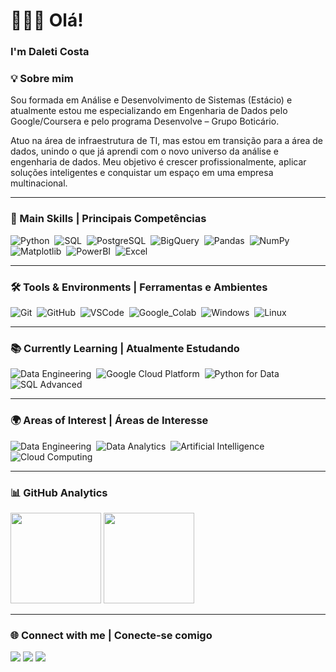 # 👩🏻‍💻  Olá!  
### I'm Daleti Costa  



### 💡 Sobre mim

<p>
Sou formada em Análise e Desenvolvimento de Sistemas (Estácio) e atualmente estou me especializando em Engenharia de Dados pelo Google/Coursera e pelo programa Desenvolve – Grupo Boticário.
</p>
<p>
Atuo na área de infraestrutura de TI, mas estou em transição para a área de dados, unindo o que já aprendi com o novo universo da análise e engenharia de dados.  
Meu objetivo é crescer profissionalmente, aplicar soluções inteligentes e conquistar um espaço em uma empresa multinacional.
</p>

---

### 🧠 Main Skills | Principais Competências

![Python](https://img.shields.io/badge/Python-094782?style=for-the-badge&logo=python&logoColor=white)&nbsp;
![SQL](https://img.shields.io/badge/SQL-CC2927?style=for-the-badge&logo=microsoft-sql-server&logoColor=white)&nbsp;
![PostgreSQL](https://img.shields.io/badge/PostgreSQL-336791?style=for-the-badge&logo=postgresql&logoColor=white)&nbsp;
![BigQuery](https://img.shields.io/badge/Google_BigQuery-033E8D?style=for-the-badge&logo=google-cloud&logoColor=white)&nbsp;
![Pandas](https://img.shields.io/badge/Pandas-150458?style=for-the-badge&logo=pandas&logoColor=white)&nbsp;
![NumPy](https://img.shields.io/badge/Numpy-013243?style=for-the-badge&logo=numpy&logoColor=white)&nbsp;
![Matplotlib](https://img.shields.io/badge/Matplotlib-005C9C?style=for-the-badge&logo=plotly&logoColor=white)&nbsp;
![PowerBI](https://img.shields.io/badge/Power_BI-F2C811?style=for-the-badge&logo=powerbi&logoColor=black)&nbsp;
![Excel](https://img.shields.io/badge/Excel-217346?style=for-the-badge&logo=microsoft-excel&logoColor=white)&nbsp;

---

### 🛠️ Tools & Environments | Ferramentas e Ambientes

![Git](https://img.shields.io/badge/Git-F05032?style=for-the-badge&logo=git&logoColor=white)&nbsp;
![GitHub](https://img.shields.io/badge/GitHub-181717?style=for-the-badge&logo=github&logoColor=white)&nbsp;
![VSCode](https://img.shields.io/badge/VS_Code-007ACC?style=for-the-badge&logo=visual-studio-code&logoColor=white)&nbsp;
![Google_Colab](https://img.shields.io/badge/Google_Colab-F9AB00?style=for-the-badge&logo=googlecolab&logoColor=black)&nbsp;
![Windows](https://img.shields.io/badge/Windows-00ADEF?style=for-the-badge&logo=windows&logoColor=white)&nbsp;
![Linux](https://img.shields.io/badge/Linux-FCC624?style=for-the-badge&logo=linux&logoColor=black)&nbsp;

---

### 📚 Currently Learning | Atualmente Estudando

![Data Engineering](https://img.shields.io/badge/Data_Engineering-3498DB?style=for-the-badge&logo=google-cloud&logoColor=white)&nbsp;
![Google Cloud Platform](https://img.shields.io/badge/Google_Cloud-4285F4?style=for-the-badge&logo=google-cloud&logoColor=white)&nbsp;
![Python for Data](https://img.shields.io/badge/Python_for_Data-3776AB?style=for-the-badge&logo=python&logoColor=white)&nbsp;
![SQL Advanced](https://img.shields.io/badge/SQL_Advanced-CC2927?style=for-the-badge&logo=microsoft-sql-server&logoColor=white)&nbsp;

---

### 🌍 Areas of Interest | Áreas de Interesse

![Data Engineering](https://img.shields.io/badge/Data_Engineering-1E8449?style=for-the-badge&logo=data&logoColor=white)&nbsp;
![Data Analytics](https://img.shields.io/badge/Data_Analytics-2E86C1?style=for-the-badge&logo=databricks&logoColor=white)&nbsp;
![Artificial Intelligence](https://img.shields.io/badge/AI_and_ML-884EA0?style=for-the-badge&logo=tensorflow&logoColor=white)&nbsp;
![Cloud Computing](https://img.shields.io/badge/Cloud_Computing-2471A3?style=for-the-badge&logo=google-cloud&logoColor=white)&nbsp;

---

### 📊 GitHub Analytics

<p align="left">
  <img height="145em" src="https://github-readme-stats.vercel.app/api?username=daleticosta&show_icons=true&theme=tokyonight"/>
  <img height="145em" src="https://github-readme-stats.vercel.app/api/top-langs/?username=daleticosta&layout=compact&theme=tokyonight"/>
</p>

---

### 🌐 Connect with me | Conecte-se comigo

<p>
<a href="https://www.linkedin.com/in/daleticatarinacostarosa/"><img src="https://img.shields.io/badge/-Linkedin-0096FF?style=for-the-badge&logo=Linkedin&logoColor=000000"/></a>
<a href="mailto:daleticatarinacosta@gmail.com"><img src="https://img.shields.io/badge/-eMail-E34F26?style=for-the-badge&logo=microsoft-outlook&logoColor=white"/></a>
<a href="https://www.instagram.com/daleticatarina/"><img src="https://img.shields.io/badge/-instagram-6E1FFB?style=for-the-badge&logo=instagram&logoColor=0096FF"/></a>    
  
</p>
